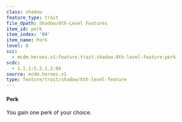 ```yaml
---
class: shadow
feature_type: trait
file_dpath: Shadow/8th-Level Features
item_id: perk
item_index: '04'
item_name: Perk
level: 8
scc:
  - mcdm.heroes.v1:feature.trait.shadow.8th-level-feature:perk
scdc:
  - 1.1.1:5.2.1.2:04
source: mcdm.heroes.v1
type: feature/trait/shadow/8th-level-feature
---
```


#### Perk

You gain one perk of your choice.
